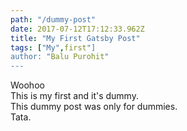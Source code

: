 ```yaml
---
path: "/dummy-post"
date: 2017-07-12T17:12:33.962Z
title: "My First Gatsby Post"
tags: ["My",first"]
author: "Balu Purohit"
---
```


Woohoo<br>
This is my first and it's dummy.<br>
This dummy post was only for dummies.<br>
Tata.<br>